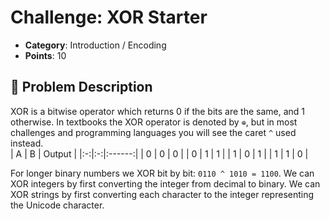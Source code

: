 # Challenge: XOR Starter 

- **Category**: Introduction / Encoding
- **Points**: 10  

## 📖 Problem Description   

XOR is a bitwise operator which returns 0 if the bits are the same, and 1 otherwise. In textbooks the XOR operator is denoted by `⊕`, but in most challenges and programming languages you will see the caret `^` used instead.  
                            | A | B | Output |
                            |:-:|:-:|:------:|
                            | 0 | 0 | 0 |
                            | 0 | 1 | 1 |
                            | 1 | 0 | 1 |
                            | 1 | 1 | 0 |  
                            
For longer binary numbers we XOR bit by bit: `0110 ^ 1010 = 1100`. We can XOR integers by first converting the integer from decimal to binary. We can XOR strings by first converting each character to the integer representing the Unicode character.
